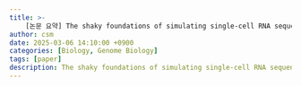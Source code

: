 ```yaml
---
title: >-
    [논문 요약] The shaky foundations of simulating single-cell RNA sequencing data
author: csm
date: 2025-03-06 14:10:00 +0900
categories: [Biology, Genome Biology]
tags: [paper]
description: The shaky foundations of simulating single-cell RNA sequencing data
---
```

